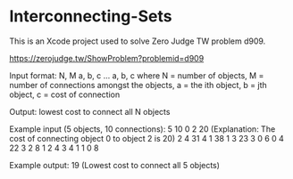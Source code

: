 # Interconnecting-Sets

This is an Xcode project used to solve Zero Judge TW problem d909. 

https://zerojudge.tw/ShowProblem?problemid=d909

Input format: N, M
              a, b, c
              ...
              a, b, c
              where N = number of objects, M = number of connections amongst the objects,
              a = the ith object, b = jth object, c = cost of connection

Output: lowest cost to connect all N objects

Example input (5 objects, 10 connections):
  5 10
  0 2 20 (Explanation: The cost of connecting object 0 to object 2 is 20)
  2 4 31
  4 1 38
  1 3 23
  3 0 6
  0 4 22
  3 2 8
  1 2 4
  3 4 1
  1 0 8

Example output:
  19 (Lowest cost to connect all 5 objects)
